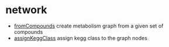 # network



+ [fromCompounds](network/fromCompounds.1) create metabolism graph from a given set of compounds
+ [assignKeggClass](network/assignKeggClass.1) assign kegg class to the graph nodes
